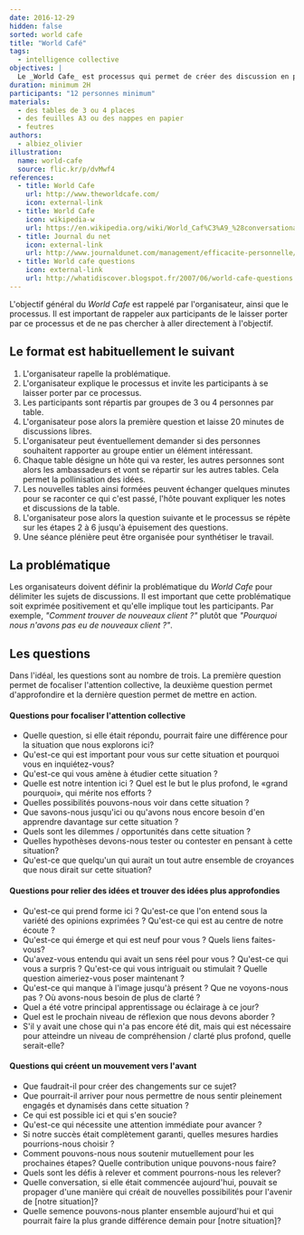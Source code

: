 ```yaml
---
date: 2016-12-29
hidden: false
sorted: world cafe
title: "World Café"
tags:
  - intelligence collective
objectives: |
  Le _World Cafe_ est processus qui permet de créer des discussion en profondeur et de faire émerger une intelligence collective.
duration: minimum 2H
participants: "12 personnes minimum"
materials:
  - des tables de 3 ou 4 places
  - des feuilles A3 ou des nappes en papier
  - feutres
authors:
  - albiez_olivier
illustration:
  name: world-cafe
  source: flic.kr/p/dvMwf4
references:
  - title: World Cafe
    url: http://www.theworldcafe.com/
    icon: external-link
  - title: World Cafe
    icon: wikipedia-w
    url: https://en.wikipedia.org/wiki/World_Caf%C3%A9_%28conversational_process%29
  - title: Journal du net
    icon: external-link
    url: http://www.journaldunet.com/management/efficacite-personnelle/1154533-world-cafe/
  - title: World cafe questions
    icon: external-link
    url: http://whatidiscover.blogspot.fr/2007/06/world-cafe-questions.html
---
```


L'objectif général du _World Cafe_ est rappelé par l'organisateur, ainsi que le processus. Il est important de rappeler aux participants de le laisser porter par ce processus et de ne pas chercher à aller directement à l'objectif.


## Le format est habituellement le suivant

1. L'organisateur rapelle la problématique.
2. L'organisateur explique le processus et invite les participants à se laisser porter par ce processus.
3. Les participants sont répartis par groupes de 3 ou 4 personnes par table.
4. L'organisateur pose alors la première question et laisse 20 minutes de discussions libres.
5. L'organisateur peut éventuellement demander si des personnes souhaitent rapporter au groupe entier un élément intéressant.
6. Chaque table désigne un hôte qui va rester, les autres personnes sont alors les ambassadeurs et vont se répartir sur les autres tables. Cela permet la pollinisation des idées.
7. Les nouvelles tables ainsi formées peuvent échanger quelques minutes pour se raconter ce qui c'est passé, l'hôte pouvant expliquer les notes et discussions de la table.
8. L'organisateur pose alors la question suivante et le processus se répète sur les étapes 2 à 6 jusqu'à épuisement des questions.
9. Une séance plénière peut être organisée pour synthétiser le travail.


## La problématique

Les organisateurs doivent définir la problématique du _World Cafe_ pour délimiter les sujets de discussions.
Il est important que cette problématique soit exprimée positivement et qu'elle implique tout les participants.
Par exemple, _"Comment trouver de nouveaux client ?"_ plutôt que _"Pourquoi nous n'avons pas eu de nouveaux client ?"_.


## Les questions

Dans l'idéal, les questions sont au nombre de trois. La première question permet de focaliser l'attention collective, la deuxième question permet d'approfondire et la dernière question permet de mettre en action.

#### Questions pour focaliser l'attention collective

- Quelle question, si elle était répondu, pourrait faire une différence pour la situation que nous explorons ici?
- Qu'est-ce qui est important pour vous sur cette situation et pourquoi vous en inquiétez-vous?
- Qu'est-ce qui vous amène à étudier cette situation ?
- Quelle est notre intention ici ? Quel est le but le plus profond, le «grand pourquoi», qui mérite nos efforts ?
- Quelles possibilités pouvons-nous voir dans cette situation ?
- Que savons-nous jusqu'ici ou qu'avons nous encore besoin d'en apprendre davantage sur cette situation ?
- Quels sont les dilemmes / opportunités dans cette situation ?
- Quelles hypothèses devons-nous tester ou contester en pensant à cette situation?
- Qu'est-ce que quelqu'un qui aurait un tout autre ensemble de croyances que nous dirait sur cette situation?


#### Questions pour relier des idées et trouver des idées plus approfondies

- Qu'est-ce qui prend forme ici ? Qu'est-ce que l'on entend sous la variété des opinions exprimées ? Qu'est-ce qui est au centre de notre écoute ?
- Qu'est-ce qui émerge et qui est neuf pour vous ? Quels liens faites-vous?
- Qu'avez-vous entendu qui avait un sens réel pour vous ? Qu'est-ce qui vous a surpris ? Qu'est-ce qui vous intriguait ou stimulait ? Quelle question aimeriez-vous poser maintenant ?
- Qu'est-ce qui manque à l'image jusqu'à présent ? Que ne voyons-nous pas ? Où avons-nous besoin de plus de clarté ?
- Quel a été votre principal apprentissage ou éclairage à ce jour?
- Quel est le prochain niveau de réflexion que nous devons aborder ?
- S'il y avait une chose qui n'a pas encore été dit, mais qui est nécessaire pour atteindre un niveau de compréhension / clarté plus profond, quelle serait-elle?


#### Questions qui créent un mouvement vers l'avant

- Que faudrait-il pour créer des changements sur ce sujet?
- Que pourrait-il arriver pour nous permettre de nous sentir pleinement engagés et dynamisés dans cette situation ?
- Ce qui est possible ici et qui s'en soucie?
- Qu'est-ce qui nécessite une attention immédiate pour avancer ?
- Si notre succès était complètement garanti, quelles mesures hardies pourrions-nous choisir ?
- Comment pouvons-nous nous soutenir mutuellement pour les prochaines étapes? Quelle contribution unique pouvons-nous faire?
- Quels sont les défis à relever et comment pourrons-nous les relever?
- Quelle conversation, si elle était commencée aujourd'hui, pouvait se propager d'une manière qui créait de nouvelles possibilités pour l'avenir de [notre situation]?
- Quelle semence pouvons-nous planter ensemble aujourd'hui et qui pourrait faire la plus grande différence demain pour [notre situation]?
